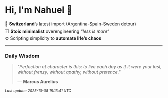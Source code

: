 # Hi, I'm Nahuel :tiger:

📍 **Switzerland**’s latest import (Argentina-Spain-Sweden detour)  
⛩️ **Stoic minimalist** overengineering *“less is more”*  
⚙️ Scripting simplicity to **automate life’s chaos**

---

### Daily Wisdom
> _"Perfection of character is this: to live each day as if it were your last, without frenzy, without apathy, without pretence."_  
>
> — **Marcus Aurelius**

<sub>*Last update: 2025-10-08 18:13:41 UTC*</sub>

